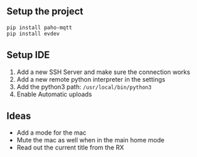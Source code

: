 ## Setup the project

    pip install paho-mqtt
    pip install evdev

## Setup IDE

1. Add a new SSH Server and make sure the connection works
2. Add a new remote python interpreter in the settings
3. Add the python3 path: `/usr/local/bin/python3`
4. Enable Automatic uploads


## Ideas

- Add a mode for the mac
- Mute the mac as well when in the main home mode
- Read out the current title from the RX
